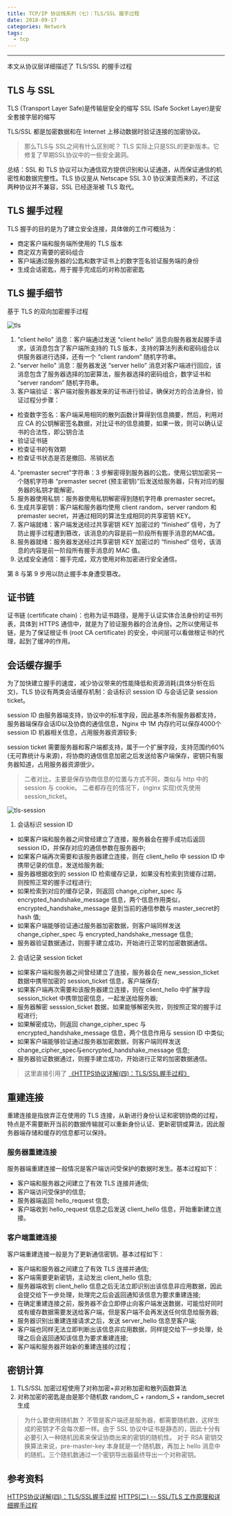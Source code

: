 ```yaml
---
title: TCP/IP 协议栈系列（七）：TLS/SSL 握手过程
date: 2018-09-17 
categories: Network
tags:
  - tcp
---
```

----------------------------------

本文从协议层详细描述了 TLS/SSL 的握手过程

<!-- more -->

## TLS 与 SSL
TLS (Transport Layer Safe)是传输层安全的缩写
SSL (Safe Socket Layer)是安全套接字层的缩写

TLS/SSL 都是加密数据和在 Internet 上移动数据时验证连接的加密协议。

> 那么TLS与 SSL之间有什么区别呢？
> TLS 实际上只是SSL的更新版本。它修复了早期SSL协议中的一些安全漏洞。

总结：SSL 和 TLS 协议可以为通信双方提供识别和认证通道，从而保证通信的机密性和数据完整性。TLS 协议是从 Netscape SSL 3.0 协议演变而来的，不过这两种协议并不兼容，SSL 已经逐渐被 TLS 取代。

## TLS 握手过程
TLS 握手的目的是为了建立安全连接，具体做的工作可概括为：
- 商定客户端和服务端所使用的 TLS 版本
- 商定双方需要的密码组合
- 客户端通过服务器的公匙和数字证书上的数字签名验证服务端的身份
- 生成会话密匙，用于握手完成后的对称加密密匙

## TLS 握手细节
基于 TLS 的双向加密握手过程

![tls](/images/ssl.png)

1. "client hello" 消息：客户端通过发送 “client hello” 消息向服务器发起握手请求，该消息包含了客户端所支持的 TLS 版本，支持的算法列表和密码组合以供服务器进行选择，还有一个 “client random” 随机字符串。
2. "server hello" 消息：服务器发送 “server hello” 消息对客户端进行回应，该消息包含了服务器选择的加密算法，服务器选择的密码组合，数字证书和 “server random” 随机字符串。
3. 客户端验证：客户端对服务器发来的证书进行验证，确保对方的合法身份，验证过程分步骤：
  - 检查数字签名：客户端采用相同的散列函数计算得到信息摘要，然后，利用对应 CA 的公钥解密签名数据，对比证书的信息摘要，如果一致，则可以确认证书的合法性，即公钥合法
  - 验证证书链
  - 检查证书的有效期
  - 检查证书状态是否是撤回、吊销状态
4. "premaster secret"字符串：3 步解密得到服务器的公匙，使用公钥加密另一个随机字符串 “premaster secret (预主密钥)”后发送给服务器，只有对应的服务器的私钥才能解密。
5. 服务器使用私钥：服务器使用私钥解密得到随机字符串 premaster secret。
6. 生成共享密钥：客户端和服务器均使用 client random，server random 和 premaster secret，并通过相同的算法生成相同的共享密钥 KEY。
7. 客户端就绪：客户端发送经过共享密钥 KEY 加密过的 “finished” 信号，为了防止握手过程遭到篡改，该消息的内容是前一阶段所有握手消息的MAC值。
8. 服务器就绪：服务器发送经过共享密钥 KEY 加密过的 “finished” 信号，该消息的内容是前一阶段所有握手消息的 MAC 值。
9. 达成安全通信：握手完成，双方使用对称加密进行安全通信。

第 8 与第 9 步用以防止握手本身遭受篡改。

## 证书链
证书链 (certificate chain)：也称为证书路径，是用于认证实体合法身份的证书列表，具体到 HTTPS 通信中，就是为了验证服务器的合法身份。之所以使用证书链，是为了保证根证书 (root CA certificate) 的安全，中间层可以看做根证书的代理，起到了缓冲的作用。

## 会话缓存握手
为了加快建立握手的速度，减少协议带来的性能降低和资源消耗(具体分析在后文)，TLS 协议有两类会话缓存机制：会话标识 session ID 与会话记录 session ticket。

session ID 由服务器端支持，协议中的标准字段，因此基本所有服务器都支持，服务器端保存会话ID以及协商的通信信息，Nginx 中 1M 内存约可以保存4000个 session ID 机器相关信息，占用服务器资源较多;

session ticket 需要服务器和客户端都支持，属于一个扩展字段，支持范围约60%(无可靠统计与来源)，将协商的通信信息加密之后发送给客户端保存，密钥只有服务器知道，占用服务器资源很少。

> 二者对比，主要是保存协商信息的位置与方式不同，类似与 http 中的 session 与 cookie。
> 二者都存在的情况下，(nginx 实现)优先使用 session_ticket。

![tls-session](/images/tls-session.png)

1. 会话标识 session ID
  - 如果客户端和服务器之间曾经建立了连接，服务器会在握手成功后返回 session ID，并保存对应的通信参数在服务器中;
  - 如果客户端再次需要和该服务器建立连接，则在 client_hello 中 session ID 中携带记录的信息，发送给服务器;
  - 服务器根据收到的 session ID 检索缓存记录，如果没有检索到货缓存过期，则按照正常的握手过程进行;
  - 如果检索到对应的缓存记录，则返回 change_cipher_spec 与 encrypted_handshake_message 信息，两个信息作用类似，encrypted_handshake_message 是到当前的通信参数与 master_secret的hash 值;
  - 如果客户端能够验证通过服务器加密数据，则客户端同样发送 change_cipher_spec 与 encrypted_handshake_message 信息;
  - 服务器验证数据通过，则握手建立成功，开始进行正常的加密数据通信。
2. 会话记录 session ticket
  - 如果客户端和服务器之间曾经建立了连接，服务器会在 new_session_ticket 数据中携带加密的 session_ticket 信息，客户端保存;
  - 如果客户端再次需要和该服务器建立连接，则在 client_hello 中扩展字段 session_ticket 中携带加密信息，一起发送给服务器;
  - 服务器解密 sesssion_ticket 数据，如果能够解密失败，则按照正常的握手过程进行;
  - 如果解密成功，则返回 change_cipher_spec 与 encrypted_handshake_message 信息，两个信息作用与 session ID 中类似;
  - 如果客户端能够验证通过服务器加密数据，则客户端同样发送 change_cipher_spec与encrypted_handshake_message 信息;
  - 服务器验证数据通过，则握手建立成功，开始进行正常的加密数据通信。

> 这里直接引用了 [《HTTPS协议详解(四)：TLS/SSL握手过程》](https://blog.csdn.net/hherima/article/details/52469674)

## 重建连接
重建连接是指放弃正在使用的 TLS 连接，从新进行身份认证和密钥协商的过程，特点是不需要断开当前的数据传输就可以重新身份认证、更新密钥或算法，因此服务器端存储和缓存的信息都可以保持。

### 服务器重建连接
服务器端重建连接一般情况是客户端访问受保护的数据时发生。基本过程如下：
- 客户端和服务器之间建立了有效 TLS 连接并通信;
- 客户端访问受保护的信息;
- 服务器端返回 hello_request 信息;
- 客户端收到 hello_request 信息之后发送 client_hello 信息，开始重新建立连接。

### 客户端重建连接
客户端重建连接一般是为了更新通信密钥。基本过程如下：
- 客户端和服务器之间建立了有效 TLS 连接并通信;
- 客户端需要更新密钥，主动发出 client_hello 信息;
- 服务器端收到 client_hello 信息之后无法立即识别出该信息非应用数据，因此会提交给下一步处理，处理完之后会返回通知该信息为要求重建连接;
- 在确定重建连接之前，服务器不会立即停止向客户端发送数据，可能恰好同时或有缓存数据需要发送给客户端，但是客户端不会再发送任何信息给服务器;
- 服务器识别出重建连接请求之后，发送 server_hello 信息至客户端;
- 客户端也同样无法立即判断出该信息非应用数据，同样提交给下一步处理，处理之后会返回通知该信息为要求重建连接;
- 客户端和服务器开始新的重建连接的过程；

## 密钥计算
1. TLS/SSL 加密过程使用了对称加密+非对称加密和散列函数算法
2. 对称加密的密匙是由是那个随机数 random_C + random_S + random_secret 生成

> 为什么要使用随机数？
不管是客户端还是服务器，都需要随机数，这样生成的密钥才不会每次都一样。由于 SSL 协议中证书是静态的，因此十分有必要引入一种随机因素来保证协商出来的密钥的随机性。
对于 RSA 密钥交换算法来说，pre-master-key 本身就是一个随机数，再加上 hello 消息中的随机，三个随机数通过一个密钥导出器最终导出一个对称密钥。

## 参考资料
[HTTPS协议详解(四)：TLS/SSL握手过程](https://blog.csdn.net/hherima/article/details/52469674)
[HTTPS(二) -- SSL/TLS 工作原理和详细握手过程](https://blog.51cto.com/u_15290941/3047521)